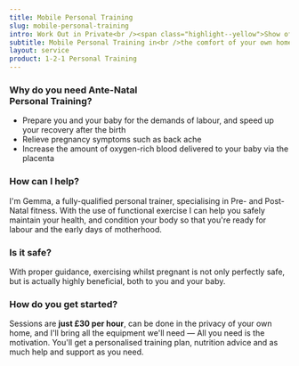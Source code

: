 ```yaml
---
title: Mobile Personal Training
slug: mobile-personal-training
intro: Work Out in Private<br /><span class="highlight--yellow">Show off in public</span>
subtitle: Mobile Personal Training in<br />the comfort of your own home
layout: service
product: 1-2-1 Personal Training
---
```


### Why do you need Ante-Natal<br />Personal Training?

* Prepare you and your baby for the demands of labour,
  and speed up your recovery after the birth
* Relieve pregnancy symptoms such as back ache
* Increase the amount of oxygen-rich blood delivered
  to your baby via the placenta

### How can I help?

I'm Gemma, a fully-qualified personal trainer, specialising
in Pre- and Post-Natal fitness. With the use of functional
exercise I can help you safely maintain your health, and
condition your body so that you're ready for labour
and the early days of motherhood.

### Is it safe?

With proper guidance, exercising whilst pregnant is not
only perfectly safe, but is actually highly beneficial,
both to you and your baby.

### How do you get started?

Sessions are **just £30 per hour**, can be done in the privacy
of your own home, and I'll bring all the equipment
we'll need — All you need is the motivation. You'll get a
personalised training plan, nutrition advice and as much
help and support as you need.